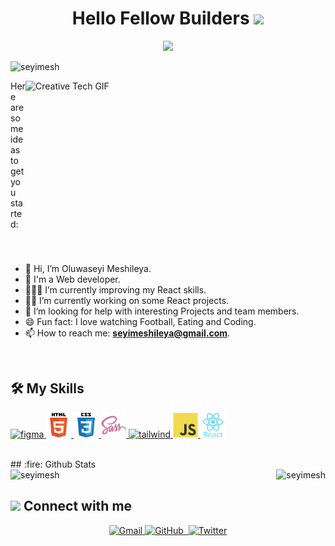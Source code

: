 <h1 align="center"> Hello Fellow Builders <img src = "https://raw.githubusercontent.com/MartinHeinz/MartinHeinz/master/wave.gif" width = 30px></h1>

<!-- Animation Typing -->

<p align="center">
  <a href="https://github.com/DenverCoder1/readme-typing-svg"><img src="https://readme-typing-svg.herokuapp.com?font=Fira+Code&pause=1000&width=700&lines=My+name+is+Oluwaseyi;I'm+a+Web+Developer;I+Transform+visions+into+seamless+realities"></a>
</p>

<!-- Profile Views -->

<p align="left"> <img src="https://komarev.com/ghpvc/?username=seyimesh&label=Profile%20views&color=0e75b6&style=flat" alt="seyimesh" />
</p>

<!-- Image GiF -->

<img align="right" alt="Creative Tech GIF" src="https://media.giphy.com/media/Y4ak9Ki2GZCbJxAnJD/giphy.gif" width="480" height="292" />


<!-- About Me -->

Here are some ideas to get you started:

- 👋 Hi, I’m Oluwaseyi Meshileya.
- 💼 I'm a Web developer.
- 🏋🏽‍♂️ I’m currently improving my React skills.
- 👷🏽 I’m currently working on some React projects.
- 🤔 I’m looking for help with interesting Projects and team members.
- 😄 Fun fact: I love watching Football, Eating and Coding.
- 📫 How to reach me: [**seyimeshileya@gmail.com**](mailto:seyimeshileya@gmail.com).
<br />
<!-- My Skills -->

## 🛠️ My Skills

<p align="left"> 
  <a href="https://www.figma.com/" target="_blank" rel="noreferrer"> <img src="https://www.vectorlogo.zone/logos/figma/figma-icon.svg" alt="figma" width="40" height="40"/> </a> 
  <a href="https://www.w3.org/html/" target="_blank" rel="noreferrer">
    <img src="https://raw.githubusercontent.com/devicons/devicon/master/icons/html5/html5-original-wordmark.svg" alt="html5" width="40" height="40" />
  </a>
  <a href="https://www.w3schools.com/css/" target="_blank" rel="noreferrer">
<img src="https://raw.githubusercontent.com/devicons/devicon/master/icons/css3/css3-original-wordmark.svg" alt="css3" width="40" height="40"/>  </a>
  <a href="https://sass-lang.com" target="_blank" rel="noreferrer"> <img src="https://raw.githubusercontent.com/devicons/devicon/master/icons/sass/sass-original.svg" alt="sass" width="40" height="40"/> </a>
  <a href="https://tailwindcss.com/" target="_blank" rel="noreferrer">
    <img src="https://www.vectorlogo.zone/logos/tailwindcss/tailwindcss-icon.svg" alt="tailwind" width="40" height="40"/>
  </a>
  
  <a href="https://developer.mozilla.org/en-US/docs/Web/JavaScript" target="_blank" rel="noreferrer">
    <img src="https://raw.githubusercontent.com/devicons/devicon/master/icons/javascript/javascript-original.svg" alt="javascript" width="40" height="40" />
  </a>
  <a href="https://reactjs.org/" target="_blank" rel="noreferrer"> <img src="https://raw.githubusercontent.com/devicons/devicon/master/icons/react/react-original-wordmark.svg" alt="react" width="40" height="40"/> </a>
  
  </p>
  <br/>
  
  <!-- Github Stats -->

</details>
## :fire: Github Stats

<div style="display: flex; justify-content: space-between; align-items: center;">
  <img align="center" src="https://github-readme-stats.vercel.app/api?username=seyimesh&show_icons=true&locale=en&theme=tokyonight" alt="seyimesh" />
  <img align="right" src="https://github-readme-stats.vercel.app/api/top-langs?username=seyimesh&show_icons=true&locale=en&layout=compact&theme=tokyonight" alt="seyimesh" />
</div>

<!-- Github Stats ENDs Here -->


<!-- Connect With Me -->

## <img src="https://media.giphy.com/media/iY8CRBdQXODJSCERIr/giphy.gif" width="30px"> Connect with me

<p align="center">
  <a href="mailto:seyimeshileya@gmail.com" target="_blank">
    <img img src="https://img.shields.io/badge/gmail-%23EA4335.svg?style=for-the-badge&logo=gmail&logoColor=white" alt="Gmail"/>
  </a>
  <a href="https://github.com/seyimesh" target="_blank">
    <img src="https://img.shields.io/badge/github-%23181717.svg?style=for-the-badge&logo=github&logoColor=white" alt="GitHub"/>
  </a>
  <a href="https://www.linkedin.com/in/meshileya" target="_blank">
    <img alt="" src="https://img.shields.io/badge/LinkedIn-0077B5?style=for-the-badge&logo=linkedin&logoColor=white" >
  </a>
  <a href="https://x.com/seyimeshileya" target="_blank">
    <img alt="Twitter" src="https://img.shields.io/badge/Twitter-1DA1F2?style=for-the-badge&logo=twitter&logoColor=white">
  </a>
</p>

<!-- Connect with me:END -->
